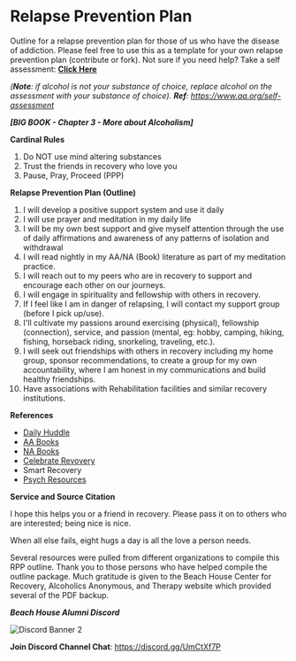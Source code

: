 # Relapse Prevention Plan

Outline for a relapse prevention plan for those of us who have the disease of addiction. Please feel free to use this as a template for your own relapse prevention plan (contribute or fork).  Not sure if you need help?  Take a self assessment:  **<a href="# Relapse Prevention Plan" target="_blank">Click Here</a>**

*(**Note**: if alcohol is not your substance of choice, replace alcohol on the assessment with your substance of choice).*  ***Ref**: https://www.aa.org/self-assessment*

***[BIG BOOK - Chapter 3 - More about Alcoholism]***

**Cardinal Rules**

1.  Do NOT use mind altering substances
2.  Trust the friends in recovery who love you
3.  Pause, Pray, Proceed (PPP)

**Relapse Prevention Plan (Outline)**

1.  I will develop a positive support system and use it daily
2.  I will use prayer and meditation in my daily life
3.  I will be my own best support and give myself attention through the use of daily affirmations and awareness of any patterns of isolation and withdrawal
4.  I will read nightly in my AA/NA (Book) literature as part of my meditation practice.
5.  I will reach out to my peers who are in recovery to support and encourage each other on our journeys.
6.  I will engage in spirituality and fellowship with others in recovery.
7.  If I feel like I am in danger of relapsing, I will contact my support group (before I pick up/use).
8.  I'll cultivate my passions around exercising (physical), fellowship (connection), service, and passion (mental, eg: hobby, camping, hiking, fishing, horseback riding, snorkeling, traveling, etc.).
9.  I will seek out friendships with others in recovery including my home group, sponsor recommendations, to create a group for my own accountability, where I am honest in my communications and build healthy friendships.
10. Have associations with Rehabilitation facilities and similar recovery institutions.

**References**
* [Daily Huddle][1]
* [AA Books][2]
* [NA Books][3]
* [Celebrate Revovery][4]
* Smart Recovery
* [Psych Resources][5]

**Service and Source Citation**

I hope this helps you or a friend in recovery. Please pass it on to others who are interested; being nice is nice.

When all else fails, eight hugs a day is all the love a person needs.

Several resources were pulled from different organizations to compile this RPP outline.  Thank you to those persons who have helped compile the outline package.  Much gratitude is given to the Beach House Center for Recovery, Alcoholics Anonymous, and Therapy website which provided several of the PDF backup.

***Beach House Alumni Discord***

![Discord Banner 2](https://discordapp.com/api/guilds/1108506157301125231/widget.png?style=banner2)


**Join Discord Channel Chat**: https://discord.gg/UmCtXf7P


  [1]: https://github.com/ibuilder/rpp/tree/main/daily/
  [2]: https://github.com/ibuilder/rpp/tree/main/aa
  [3]: https://github.com/ibuilder/rpp/tree/main/na
  [4]: https://github.com/ibuilder/rpp/tree/main/celebrate_recovery
  [5]: https://github.com/ibuilder/rpp/tree/main/psych/
